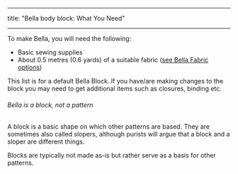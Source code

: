 ***

title: "Bella body block: What You Need"

***

To make Bella, you will need the following:

- Basic sewing supplies
- About 0.5 metres (0.6 yards) of a suitable fabric ([see Bella Fabric options](/docs/patterns/bella/fabric/))

This list is for a default Bella Block. If you have/are making changes to the block you may need to get additional items such as closures, binding etc.

<Note>

###### Bella is a block, not a pattern

A block is a basic shape on which other patterns are based.
They are sometimes also called slopers, although purists will argue that a block and a sloper are different things.

Blocks are typically not made as-is but rather serve as a basis for other patterns.

</Note>
